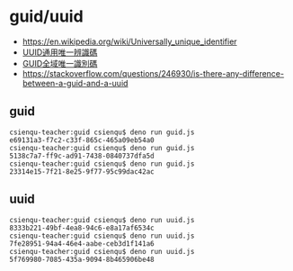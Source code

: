 # guid/uuid

* https://en.wikipedia.org/wiki/Universally_unique_identifier
* [UUID通用唯一辨識碼](https://zh.wikipedia.org/wiki/%E9%80%9A%E7%94%A8%E5%94%AF%E4%B8%80%E8%AF%86%E5%88%AB%E7%A0%81)
* [GUID全域唯一識別碼](https://zh.wikipedia.org/wiki/%E5%85%A8%E5%B1%80%E5%94%AF%E4%B8%80%E6%A0%87%E8%AF%86%E7%AC%A6)
* https://stackoverflow.com/questions/246930/is-there-any-difference-between-a-guid-and-a-uuid

## guid

```
csienqu-teacher:guid csienqu$ deno run guid.js
e69131a3-f7c2-c33f-865c-465a09eb54a0
csienqu-teacher:guid csienqu$ deno run guid.js
5138c7a7-ff9c-ad91-7438-0840737dfa5d
csienqu-teacher:guid csienqu$ deno run guid.js
23314e15-7f21-8e25-9f77-95c99dac42ac
```

## uuid

```
csienqu-teacher:guid csienqu$ deno run uuid.js
8333b221-49bf-4ea8-94c6-e8a17af6534c
csienqu-teacher:guid csienqu$ deno run uuid.js
7fe28951-94a4-46e4-aabe-ceb3d1f141a6
csienqu-teacher:guid csienqu$ deno run uuid.js
5f769980-7085-435a-9094-8b465906be48
```